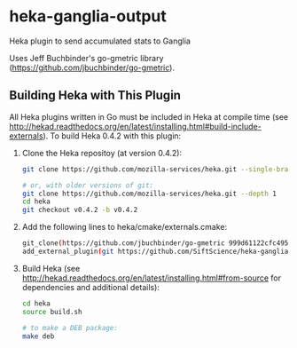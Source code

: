 heka-ganglia-output
===================

Heka plugin to send accumulated stats to Ganglia

Uses Jeff Buchbinder's go-gmetric library (https://github.com/jbuchbinder/go-gmetric).


Building Heka with This Plugin
------------------------------

All Heka plugins written in Go must be included in Heka at compile time (see http://hekad.readthedocs.org/en/latest/installing.html#build-include-externals).  To build Heka 0.4.2 with this plugin:

1.  Clone the Heka repositoy (at version 0.4.2):

    ```sh
    git clone https://github.com/mozilla-services/heka.git --single-branch -b v0.4.2

    # or, with older versions of git:
    git clone https://github.com/mozilla-services/heka.git --depth 1
    cd heka
    git checkout v0.4.2 -b v0.4.2
    ```

2. Add the following lines to heka/cmake/externals.cmake:

    ```sh
    git_clone(https://github.com/jbuchbinder/go-gmetric 999d61122cfc4952463759c54ddfc1f1ee32e341)
    add_external_plugin(git https://github.com/SiftScience/heka-ganglia-output master)
    ```

3.  Build Heka (see http://hekad.readthedocs.org/en/latest/installing.html#from-source for dependencies and additional details):

    ```sh
    cd heka
    source build.sh
    
    # to make a DEB package:
    make deb
    ```
